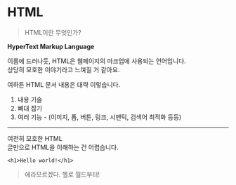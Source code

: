 # HTML
> HTML이란 무엇인가?

**HyperText Markup Language**  

이름에 드러나듯, HTML은 웹페이지의 마크업에 사용되는 언어입니다.  
상당히 모호한 이야기라고 느껴질 거 같아요.

여하튼 HTML 문서 내용은 대략 이렇습니다.
1) 내용 기술
2) 뼈대 잡기
3) 여러 기능 - (이미지, 폼, 버튼, 링크, 시맨틱, 검색어 최적화 등등)

---
여전히 모호한 HTML  
글만으로 HTML을 이해하는 건 어렵습니다.

    <h1>Hello world!</h1>

>에라모르겠다. 헬로 월드부터!
